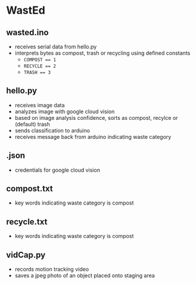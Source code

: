 # WastEd

## wasted.ino
  * receives serial data from hello.py
  * interprets bytes as compost, trash or recycling using defined constants
    * ```COMPOST == 1```
    * ```RECYCLE == 2```
    * ```TRASH == 3```
## hello.py
  * receives image data 
  * analyzes image with google cloud vision
  * based on image analysis confidence, sorts as compost, recylce or (default) trash
  * sends classification to arduino 
  * receives message back from arduino indicating waste category
  
## .json
  * credentials for google cloud vision

## compost.txt
  * key words indicating waste category is compost
  
## recycle.txt
  * key words indicating waste category is compost 

## vidCap.py  
  * records motion tracking video
  * saves a jpeg photo of an object placed onto staging area
